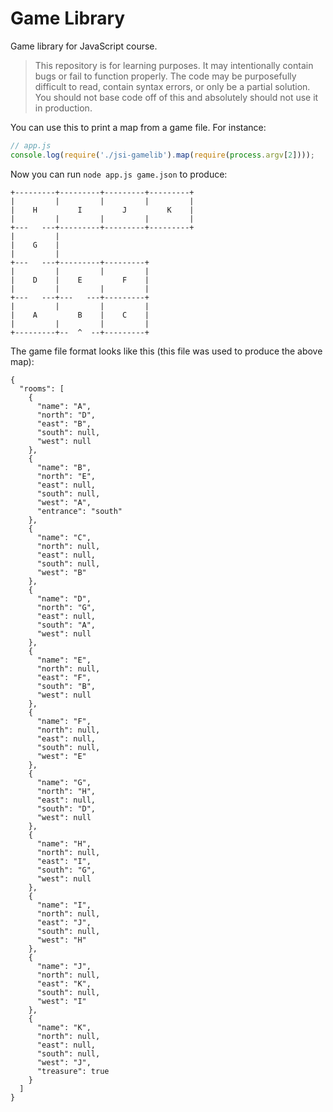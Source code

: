 # Game Library

Game library for JavaScript course.

> This repository is for learning purposes. It may intentionally contain bugs or
fail to function properly. The code may be purposefully difficult to read,
contain syntax errors, or only be a partial solution. You should not base code
off of this and absolutely should not use it in production.

You can use this to print a map from a game file. For instance:

```javascript
// app.js
console.log(require('./jsi-gamelib').map(require(process.argv[2])));
```

Now you can run `node app.js game.json` to produce:

    +---------+---------+---------+---------+
    |         |         |         |         |
    |    H         I         J         K    |
    |         |         |         |         |
    +---   ---+---------+---------+---------+
    |         |                              
    |    G    |                              
    |         |                              
    +---   ---+---------+---------+          
    |         |         |         |          
    |    D    |    E         F    |          
    |         |         |         |          
    +---   ---+---   ---+---------+          
    |         |         |         |          
    |    A         B    |    C    |          
    |         |         |         |          
    +---------+--  ^  --+---------+          

The game file format looks like this (this file was used to produce the above
map):

    {
      "rooms": [
        {
          "name": "A",
          "north": "D",
          "east": "B",
          "south": null,
          "west": null
        },
        {
          "name": "B",
          "north": "E",
          "east": null,
          "south": null,
          "west": "A",
          "entrance": "south"
        },
        {
          "name": "C",
          "north": null,
          "east": null,
          "south": null,
          "west": "B"
        },
        {
          "name": "D",
          "north": "G",
          "east": null,
          "south": "A",
          "west": null
        },
        {
          "name": "E",
          "north": null,
          "east": "F",
          "south": "B",
          "west": null
        },
        {
          "name": "F",
          "north": null,
          "east": null,
          "south": null,
          "west": "E"
        },
        {
          "name": "G",
          "north": "H",
          "east": null,
          "south": "D",
          "west": null
        },
        {
          "name": "H",
          "north": null,
          "east": "I",
          "south": "G",
          "west": null
        },
        {
          "name": "I",
          "north": null,
          "east": "J",
          "south": null,
          "west": "H"
        },
        {
          "name": "J",
          "north": null,
          "east": "K",
          "south": null,
          "west": "I"
        },
        {
          "name": "K",
          "north": null,
          "east": null,
          "south": null,
          "west": "J",
          "treasure": true
        }
      ]
    }
